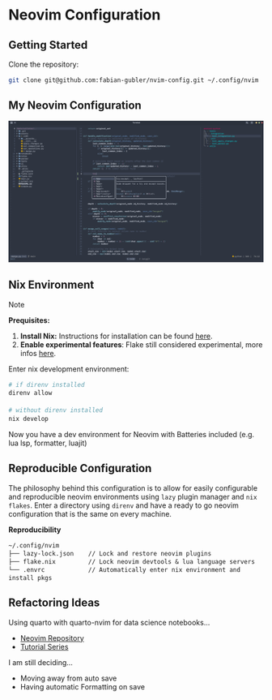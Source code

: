 # Neovim Configuration

## Getting Started

Clone the repository:

```bash
git clone git@github.com:fabian-gubler/nvim-config.git ~/.config/nvim
```

## My Neovim Configuration
![config preview](https://raw.githubusercontent.com/fabian-gubler/nvim-config/main/doc/preview_full.png)

## Nix Environment

> [!NOTE]
> **Prequisites:** 
> 1. **Install Nix:** Instructions for installation can be found [here](https://nixos.org/download.html).
> 2. **Enable experimental features**: Flake still considered experimental, more infos [here](https://nixos.wiki/wiki/Flakes).

Enter nix development environment:

```bash
# if direnv installed
direnv allow

# without direnv installed
nix develop
```

Now you have a dev environment for Neovim with
Batteries included (e.g. lua lsp, formatter, luajit)

## Reproducible Configuration
The philosophy behind this configuration is to allow for easily configurable and reproducible neovim environments using `lazy` plugin manager and `nix flakes`. Enter a directory using `direnv` and have a ready to go neovim configuration that is the same on every machine.

**Reproducibility**
```
~/.config/nvim
├── lazy-lock.json    // Lock and restore neovim plugins
├── flake.nix         // Lock neovim devtools & lua language servers
└── .envrc            // Automatically enter nix environment and install pkgs
```

## Refactoring Ideas

Using quarto with quarto-nvim for data science notebooks...

- [Neovim Repository](https://github.com/quarto-dev/quarto-nvim)
- [Tutorial Series](https://www.youtube.com/watch?v=3sj7clNowlA&list=PLabWm-zCaD1axcMGvf7wFxJz8FZmyHSJ7&index=1)

I am still deciding...

- Moving away from auto save
- Having automatic Formatting on save
